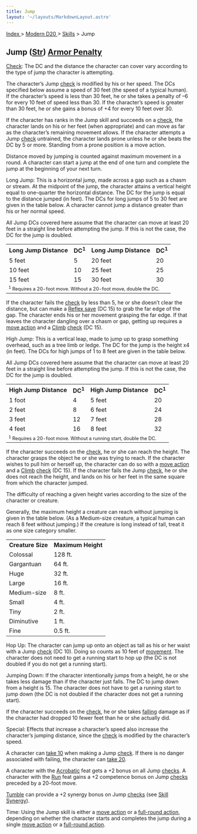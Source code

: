 ```yaml
---
title: Jump
layout: '~/layouts/MarkdownLayout.astro'
---
```


[ Index ](/) > [ Modern D20 ](/modern.d20.srd) > [Skills](/modern.d20.srd/skills) > Jump

## Jump ([Str](/modern.d20.srd/basics/ability.scores)) [Armor Penalty](/modern.d20.srd/equipment/armor.general)

[Check](/modern.d20.srd/skills/skill.basics.php#skill): The DC and the
distance the character can cover vary according to the type of jump the
character is attempting.

The character’s Jump [check](/modern.d20.srd/skills/skill.basics.php#skill) is
modified by his or her speed. The DCs specified below assume a speed of 30
feet (the speed of a typical human). If the character’s speed is less than 30
feet, he or she takes a penalty of –6 for every 10 feet of speed less than 30.
If the character’s speed is greater than 30 feet, he or she gains a bonus of
+4 for every 10 feet over 30.

If the character has ranks in the Jump skill and succeeds on a
[check](/modern.d20.srd/skills/skill.basics.php#skill), the character lands on
his or her feet (when appropriate) and can move as far as the character’s
remaining movement allows. If the character attempts a Jump
[check](/modern.d20.srd/skills/skill.basics.php#skill) untrained, the
character lands prone unless he or she beats the DC by 5 or more. Standing
from a prone position is a move action.

Distance moved by jumping is counted against maximum movement in a round. A
character can start a jump at the end of one turn and complete the jump at the
beginning of your next turn.

Long Jump: This is a horizontal jump, made across a gap such as a chasm or
stream. At the midpoint of the jump, the character attains a vertical height
equal to one-quarter the horizontal distance. The DC for the jump is equal to
the distance jumped (in feet). The DCs for long jumps of 5 to 30 feet are
given in the table below. A character cannot jump a distance greater than his
or her normal speed.

All Jump DCs covered here assume that the character can move at least 20 feet
in a straight line before attempting the jump. If this is not the case, the DC
for the jump is doubled.


<table> <tr><th> Long Jump Distance</th><th> DC<sup>1</sup></th><th> Long Jump Distance</th><th> DC<sup>1</sup></th></tr> <tr><td> 5 feet</td><td> 5</td><td> 20 feet</td><td> 20 </td></tr> <tr class="shaded"><td> 10 feet</td><td> 10</td><td> 25 feet</td><td> 25 </td></tr> <tr><td> 15 feet</td><td> 15</td><td> 30 feet</td><td> 30 </td></tr> <tr><td colspan="4" style="font-size: .8em; text-align: left;"> <sup>1</sup> Requires a 20-foot move. Without a 20-foot move, double the DC. </td></tr> </table>


If the character fails the
[check](/modern.d20.srd/skills/skill.basics.php#skill) by less than 5, he or
she doesn’t clear the distance, but can make a [Reflex save](/modern.d20.srd/basics/saving.throws) (DC 15) to grab the far edge of
the gap. The character ends his or her movement grasping the far edge. If that
leaves the character dangling over a chasm or gap, getting up requires a [move action](/modern.d20.srd/combat/move.actions) and a
[Climb](/modern.d20.srd/skills/climb)
[check](/modern.d20.srd/skills/skill.basics.php#skill) (DC 15).

High Jump: This is a vertical leap, made to jump up to grasp something
overhead, such as a tree limb or ledge. The DC for the jump is the height x4
(in feet). The DCs for high jumps of 1 to 8 feet are given in the table below.

All Jump DCs covered here assume that the character can move at least 20 feet
in a straight line before attempting the jump. If this is not the case, the DC
for the jump is doubled.


<table><tr><th> High Jump Distance</th> <th>DC<sup>1</sup></th> <th>High Jump Distance</th> <th>DC<sup>1</sup></th></tr> <tr><td> 1 foot</td><td> 4</td><td> 5 feet</td><td> 20 </td></tr> <tr class="shaded"><td> 2 feet</td><td> 8</td><td> 6 feet</td><td> 24 </td></tr> <tr><td> 3 feet</td><td> 12</td><td> 7 feet</td><td> 28 </td></tr> <tr class="shaded"><td> 4 feet</td><td> 16</td><td> 8 feet</td><td> 32 </td></tr> <tr><td colspan="4" style="font-size: .8em; text-align: left;"> <sup>1</sup> Requires a 20-foot move. Without a running start, double the DC. </td></tr> </table>


If the character succeeds on the
[check](/modern.d20.srd/skills/skill.basics.php#skill), he or she can reach
the height. The character grasps the object he or she was trying to reach. If
the character wishes to pull him or herself up, the character can do so with a
[move action](/modern.d20.srd/combat/move.actions) and a
[Climb](/modern.d20.srd/skills/climb)
[check](/modern.d20.srd/skills/skill.basics.php#skill) (DC 15). If the
character fails the Jump
[check](/modern.d20.srd/skills/skill.basics.php#skill), he or she does not
reach the height, and lands on his or her feet in the same square from which
the character jumped.

The difficulty of reaching a given height varies according to the size of the
character or creature.

Generally, the maximum height a creature can reach without jumping is given in
the table below. (As a Medium-size creature, a typical human can reach 8 feet
without jumping.) If the creature is long instead of tall, treat it as one
size category smaller.


<table> <tr> <th>Creature Size</th> <th>Maximum Height</th> </tr> <tr><td> Colossal</td><td> 128 ft. </td></tr> <tr class="shaded"><td> Gargantuan</td><td> 64 ft. </td></tr> <tr><td> Huge</td><td> 32 ft. </td></tr> <tr class="shaded"><td> Large</td><td> 16 ft. </td></tr> <tr><td> Medium-size</td><td> 8 ft. </td></tr> <tr class="shaded"><td> Small</td><td> 4 ft. </td></tr> <tr><td> Tiny</td><td> 2 ft. </td></tr> <tr class="shaded"><td> Diminutive</td><td> 1 ft. </td></tr> <tr><td> Fine</td><td> 0.5 ft. </td></tr> </table>


Hop Up: The character can jump up onto an object as tall as his or her waist
with a Jump [check](/modern.d20.srd/skills/skill.basics.php#skill) (DC 10).
Doing so counts as 10 feet of
[movement](/modern.d20.srd/combat/movement.and.position). The character does
not need to get a running start to hop up (the DC is not doubled if you do not
get a running start).

Jumping Down: If the character intentionally jumps from a height, he or she
takes less damage than if the character just falls. The DC to jump down from a
height is 15. The character does not have to get a running start to jump down
(the DC is not doubled if the character does not get a running start).

If the character succeeds on the
[check](/modern.d20.srd/skills/skill.basics.php#skill), he or she takes
[falling](/modern.d20.srd/environment.hazards/falling) damage as if the
character had dropped 10 fewer feet than he or she actually did.

Special: Effects that increase a character’s speed also increase the
character’s jumping distance, since the
[check](/modern.d20.srd/skills/skill.basics.php#skill) is modified by the
character’s speed.

A character can [take 10](/modern.d20.srd/skills/skill.basics.php#take10) when
making a Jump [check](/modern.d20.srd/skills/skill.basics.php#skill). If there
is no danger associated with failing, the character can [take 20](/modern.d20.srd/skills/skill.basics.php#take20).

A character with the [Acrobatic](/modern.d20.srd/feats/acrobatic) feat gets a
+2 bonus on all Jump [checks](/modern.d20.srd/skills/skill.basics.php#skill).
A character with the [Run](/modern.d20.srd/feats/run) feat gains a +2
competence bonus on Jump
[checks](/modern.d20.srd/skills/skill.basics.php#skill) preceded by a 20-foot
move.

[Tumble](/modern.d20.srd/skills/tumble) can provide a +2 synergy bonus on Jump
[checks](/modern.d20.srd/skills/skill.basics.php#skill) (see [Skill Synergy](/modern.d20.srd/skills/skill.basics.php#skill)).

Time: Using the Jump skill is either a [move action](/modern.d20.srd/combat/move.actions) or a [full-round action](/modern.d20.srd/combat/full.round.actions), depending on whether the
character starts and completes the jump during a single [move action](/modern.d20.srd/combat/move.actions) or a [full-round action](/modern.d20.srd/combat/full.round.actions).

